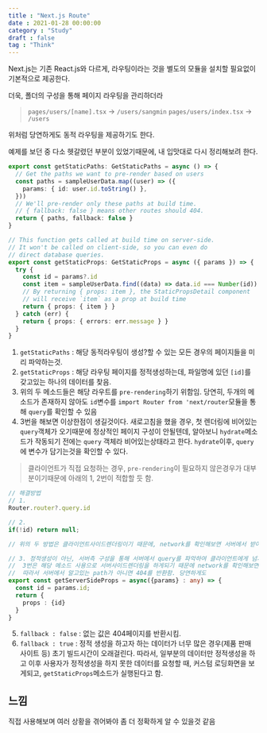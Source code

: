 ```yaml
---
title : "Next.js Route"
date : 2021-01-28 00:00:00
category : "Study"
draft : false
tag : "Think"
--- 
```


Next.js는 기존 React.js와 다르게, 라우팅이라는 것을 별도의 모듈을 설치할 필요없이 기본적으로 제공한다.

더욱, 폴더의 구성을 통해 페이지 라우팅을 관리하더라
> `pages/users/[name].tsx` -> `/users/sangmin`
> `pages/users/index.tsx` -> `/users`

위처럼 당연하게도 동적 라우팅을 제공하기도 한다.

예제를 보던 중 다소 헷갈렸던 부분이 있었기때문에, 내 입맛대로 다시 정리해보려 한다.

```ts
export const getStaticPaths: GetStaticPaths = async () => {
  // Get the paths we want to pre-render based on users
  const paths = sampleUserData.map((user) => ({
    params: { id: user.id.toString() },
  }))
  // We'll pre-render only these paths at build time.
  // { fallback: false } means other routes should 404.
  return { paths, fallback: false }
}

// This function gets called at build time on server-side.
// It won't be called on client-side, so you can even do
// direct database queries.
export const getStaticProps: GetStaticProps = async ({ params }) => {
  try {
    const id = params?.id
    const item = sampleUserData.find((data) => data.id === Number(id))
    // By returning { props: item }, the StaticPropsDetail component
    // will receive `item` as a prop at build time
    return { props: { item } }
  } catch (err) {
    return { props: { errors: err.message } }
  }
}
```

1. `getStaticPaths` : 해당 동적라우팅이 생성?할 수 있는 모든 경우의 페이지들을 미리 파악하는것.
2. `getStaticProps` : 해당 라우팅 페이지를 정적생성하는데, 파일명에 있던 `[id]`를 갖고있는 하나의 데이터를 찾음.
3. 위의 두 메소드들은 해당 라우트를 `pre-rendering`하기 위함임. 당연히, 두개의 메소드가 존재하지 않아도 `id`변수를 `import Router from 'next/router`모듈을 통해 `query`를 확인할 수 있음
4. 3번을 해보면 이상한점이 생길것이다. 새로고침을 했을 경우, 첫 렌더링에 비어있는 `query`객체가 오기때문에 정상적인 페이지 구성이 안될텐데, 알아보니 `hydrate`메소드가 작동되기 전에는 `query` 객체라 비어있는상태라고 한다. `hydrate`이후, `query`에 변수가 담기는것을 확인할 수 있다.
> 클라이언트가 직접 요청하는 경우, `pre-rendering`이 필요하지 않은경우가 대부분이기때문에 아래의 1, 2번이 적합할 듯 함.


```ts
// 해결방법
// 1. 
Router.router?.query.id

// 2.
if(!id) return null;

// 위의 두 방법은 클라이언트사이드렌더링이기 때문에, network를 확인해보면 서버에서 받아오는 페이지가 아님

// 3. 정적생성이 아닌, 서버측 구성을 통해 서버에서 query를 파악하여 클라이언트에게 넘겨주도록 함.
//  3번은 해당 메소드 사용으로 서버사이드렌더링을 하게되기 때문에 network를 확인해보면 서버에서 받아오는 페이지임
//  따라서 서버에서 알고있는 path가 아니면 404를 반환함. 당연하게도
export const getServerSideProps = async({params} : any) => {
  const id = params.id;
  return {
    props : {id}
  }
}
```

5. `fallback : false` : 없는 값은 404페이지를 반환시킴.
6. `fallback : true` : 정적 생성을 하고자 하는 데이터가 너무 많은 경우(제품 판매 사이트 등) 초기 빌드시간이 오래걸린다. 따라서, 일부분의 데이터만 정적생성을 하고 이후 사용자가 정적생성을 하지 못한 데이터를 요청할 때, 커스텀 로딩화면을 보게되고, `getStaticProps`메소드가 실행된다고 함.

## 느낌
직접 사용해보며 여러 상황을 겪어봐야 좀 더 정확하게 알 수 있을것 같음